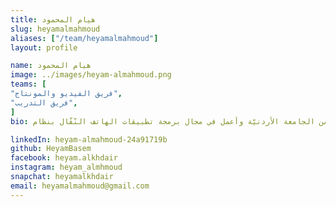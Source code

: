 ```yaml
---
title: هيام المحمود
slug: heyamalmahmoud
aliases: ["/team/heyamalmahmoud"]
layout: profile

name: هيام المحمود
image: ../images/heyam-almahmoud.png
teams: [
"فريق الفيديو والمونتاج", 
"فريق التدريب",
]
bio: مهندسة برمجيّات، مهتمّة بعلم البيانات وعلوم الحاسوب. تخرّجت مؤخرًا من الجامعة الأردنيّة وأعمل في مجال برمجة تطبيقات الهاتف النّقّال بنظام iOS.

linkedIn: heyam-almahmoud-24a91719b
github: HeyamBasem
facebook: heyam.alkhdair
instagram: heyam_almhmoud
snapchat: heyamalkhdair
email: heyamalmahmoud@gmail.com
---
```


